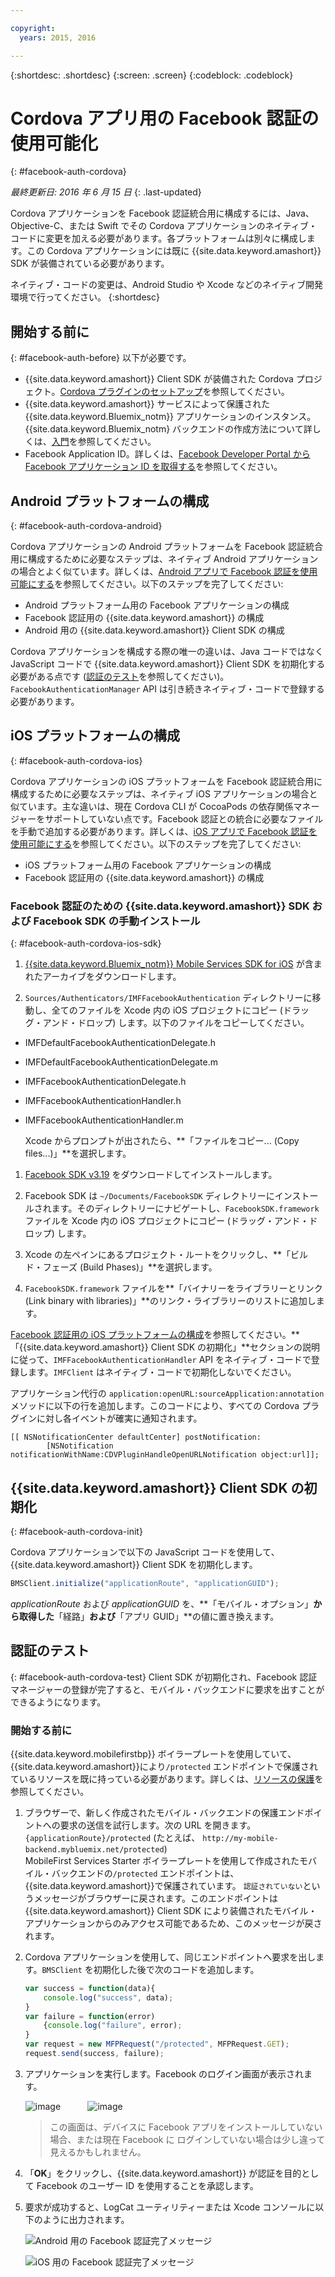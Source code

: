 ```yaml
---

copyright:
  years: 2015, 2016

---
```

{:shortdesc: .shortdesc}
{:screen: .screen}
{:codeblock: .codeblock}

# Cordova アプリ用の Facebook 認証の使用可能化
{: #facebook-auth-cordova}

*最終更新日: 2016 年 6 月 15 日*
{: .last-updated}


Cordova アプリケーションを Facebook 認証統合用に構成するには、Java、Objective-C、または Swift でその Cordova アプリケーションのネイティブ・コードに変更を加える必要があります。各プラットフォームは別々に構成します。この Cordova アプリケーションには既に {{site.data.keyword.amashort}} SDK が装備されている必要があります。 


ネイティブ・コードの変更は、Android Studio や Xcode などのネイティブ開発環境で行ってください。
{:shortdesc}

## 開始する前に
{: #facebook-auth-before}
以下が必要です。
* {{site.data.keyword.amashort}} Client SDK が装備された Cordova プロジェクト。[Cordova プラグインのセットアップ](https://console.{DomainName}/docs/services/mobileaccess/getting-started-cordova.html)を参照してください。
* {{site.data.keyword.amashort}} サービスによって保護された {{site.data.keyword.Bluemix_notm}} アプリケーションのインスタンス。{{site.data.keyword.Bluemix_notm} バックエンドの作成方法について詳しくは、[入門](index.html)を参照してください。
* Facebook Application ID。詳しくは、[Facebook Developer Portal から Facebook アプリケーション ID を取得する](https://console.{DomainName}/docs/services/mobileaccess/facebook-auth-overview.html#facebook-appID)を参照してください。



## Android プラットフォームの構成
{: #facebook-auth-cordova-android}

Cordova アプリケーションの Android プラットフォームを Facebook 認証統合用に構成するために必要なステップは、ネイティブ Android アプリケーションの場合とよく似ています。詳しくは、[Android アプリで Facebook 認証を使用可能にする](https://console.{DomainName}/docs/services/mobileaccess/facebook-auth-android.html)を参照してください。以下のステップを完了してください:

* Android プラットフォーム用の Facebook アプリケーションの構成
* Facebook 認証用の {{site.data.keyword.amashort}} の構成
* Android 用の {{site.data.keyword.amashort}} Client SDK の構成

Cordova アプリケーションを構成する際の唯一の違いは、Java コードではなく JavaScript コードで {{site.data.keyword.amashort}} Client SDK を初期化する必要がある点です ([認証のテスト](#facebook-auth-cordova-test)を参照してください)。`FacebookAuthenticationManager` API は引き続きネイティブ・コードで登録する必要があります。

## iOS プラットフォームの構成
{: #facebook-auth-cordova-ios}

Cordova アプリケーションの iOS プラットフォームを Facebook 認証統合用に構成するために必要なステップは、ネイティブ iOS アプリケーションの場合と似ています。主な違いは、現在 Cordova CLI が CocoaPods の依存関係マネージャーをサポートしていない点です。Facebook 認証との統合に必要なファイルを手動で追加する必要があります。詳しくは、[iOS アプリで Facebook 認証を使用可能にする](https://console.{DomainName}/docs/services/mobileaccess/facebook-auth-ios.html)を参照してください。以下のステップを完了してください:

* iOS プラットフォーム用の Facebook アプリケーションの構成
* Facebook 認証用の {{site.data.keyword.amashort}} の構成

### Facebook 認証のための {{site.data.keyword.amashort}} SDK および Facebook SDK の手動インストール
{: #facebook-auth-cordova-ios-sdk}
1. [{{site.data.keyword.Bluemix_notm}} Mobile Services SDK for iOS](https://hub.jazz.net/git/bluemixmobilesdk/imf-ios-sdk/archive?revstr=master) が含まれたアーカイブをダウンロードします。

1. `Sources/Authenticators/IMFFacebookAuthentication` ディレクトリーに移動し、全てのファイルを Xcode 内の iOS プロジェクトにコピー (ドラッグ・アンド・ドロップ) します。以下のファイルをコピーしてください。
  * IMFDefaultFacebookAuthenticationDelegate.h

  * IMFDefaultFacebookAuthenticationDelegate.m

  * IMFFacebookAuthenticationDelegate.h

  * IMFFacebookAuthenticationHandler.h

  * IMFFacebookAuthenticationHandler.m

	Xcode からプロンプトが出されたら、**「ファイルをコピー... (Copy files...)」**を選択します。

1. [Facebook SDK v3.19](https://developers.facebook.com/resources/facebook-ios-sdk-3.19.pkg) をダウンロードしてインストールします。

1. Facebook SDK は `~/Documents/FacebookSDK` ディレクトリーにインストールされます。そのディレクトリーにナビゲートし、`FacebookSDK.framework` ファイルを Xcode 内の iOS プロジェクトにコピー (ドラッグ・アンド・ドロップ) します。

1. 	Xcode の左ペインにあるプロジェクト・ルートをクリックし、**「ビルド・フェーズ (Build Phases)」**を選択します。

1. `FacebookSDK.framework` ファイルを**「バイナリーをライブラリーとリンク (Link binary with libraries)」**のリンク・ライブラリーのリストに追加します。

 [Facebook 認証用の iOS プラットフォームの構成](https://console.{DomainName}/docs/services/mobileaccess/facebook-auth-ios.html)を参照してください。**「{{site.data.keyword.amashort}} Client SDK の初期化」**セクションの説明に従って、`IMFFacebookAuthenticationHandler` API をネイティブ・コードで登録します。`IMFClient` はネイティブ・コードで初期化しないでください。

アプリケーション代行の `application:openURL:sourceApplication:annotation` メソッドに以下の行を追加します。このコードにより、すべての Cordova プラグインに対し各イベントが確実に通知されます。

```
[[ NSNotificationCenter defaultCenter] postNotification:
		[NSNotification notificationWithName:CDVPluginHandleOpenURLNotification object:url]];      
```

## {{site.data.keyword.amashort}} Client SDK の初期化
{: #facebook-auth-cordova-init}

Cordova アプリケーションで以下の JavaScript コードを使用して、{{site.data.keyword.amashort}} Client SDK を初期化します。

```JavaScript
BMSClient.initialize("applicationRoute", "applicationGUID");
```

*applicationRoute* および *applicationGUID* を、**「モバイル・オプション」**から取得した**「経路」**および**「アプリ GUID」**の値に置き換えます。

## 認証のテスト
{: #facebook-auth-cordova-test}
Client SDK が初期化され、Facebook 認証マネージャーの登録が完了すると、モバイル・バックエンドに要求を出すことができるようになります。

### 開始する前に
{{site.data.keyword.mobilefirstbp}} ボイラープレートを使用していて、{{site.data.keyword.amashort}}により`/protected` エンドポイントで保護されているリソースを既に持っている必要があります。詳しくは、[リソースの保護](https://console.{DomainName}/docs/services/mobileaccess/protecting-resources.html)を参照してください。

1. ブラウザーで、新しく作成されたモバイル・バックエンドの保護エンドポイントへの要求の送信を試行します。次の URL を開きます。`{applicationRoute}/protected` (たとえば、 `http://my-mobile-backend.mybluemix.net/protected`)
<br/>MobileFirst Services Starter ボイラープレートを使用して作成されたモバイル・バックエンドの`/protected` エンドポイントは、{{site.data.keyword.amashort}}で保護されています。 `認証されていない`というメッセージがブラウザーに戻されます。このエンドポイントは {{site.data.keyword.amashort}} Client SDK により装備されたモバイル・アプリケーションからのみアクセス可能であるため、このメッセージが戻されます。

1. Cordova アプリケーションを使用して、同じエンドポイントへ要求を出します。`BMSClient` を初期化した後で次のコードを追加します。

	```JavaScript
	var success = function(data){
    	console.log("success", data);
    }
	var failure = function(error)
    	{console.log("failure", error);
    }
	var request = new MFPRequest("/protected", MFPRequest.GET);
	request.send(success, failure);
	```

1. アプリケーションを実行します。Facebook のログイン画面が表示されます。

	![image](images/android-facebook-login.png) &nbsp;&nbsp;&nbsp;&nbsp;&nbsp;&nbsp;&nbsp;&nbsp;&nbsp;	![image](images/ios-facebook-login.png)

	> この画面は、デバイスに Facebook アプリをインストールしていない場合、または現在 Facebook に ログインしていない場合は少し違って見えるかもしれません。

1. 「**OK**」をクリックし、{{site.data.keyword.amashort}} が認証を目的として Facebook のユーザー ID を使用することを承認します。

1. 	要求が成功すると、LogCat ユーティリティーまたは Xcode コンソールに以下のように出力されます。

	![Android 用の Facebook 認証完了メッセージ](images/android-facebook-login-success.png)

	![iOS 用の Facebook 認証完了メッセージ](images/ios-facebook-login-success.png)
